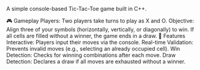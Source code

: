 A simple console-based Tic-Tac-Toe game built in C++.

🎮 Gameplay
Players: Two players take turns to play as X and O.
Objective: Align three of your symbols (horizontally, vertically, or diagonally) to win.
If all cells are filled without a winner, the game ends in a draw.
🚀 Features
Interactive: Players input their moves via the console.
Real-time Validation: Prevents invalid moves (e.g., selecting an already occupied cell).
Win Detection: Checks for winning combinations after each move.
Draw Detection: Declares a draw if all moves are exhausted without a winner.
